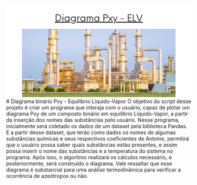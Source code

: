 <img src="ELV.png" alt="Coluna de destilação">
# Diagrama binário Pxy - Equílibrio Líquido-Vapor
O objetivo do script desse projeto é criar um programa que interaja com o usuário, capaz de plotar um diagrama Pxy de um composto binário em equilíbrio Líquido-Vapor, a partir da inserção dos nomes das substâncias pelo usuário.
Nesse programa, inicialmente será coletado os dados de um dataset pela biblioteca Pandas. E a partir desse dataset, que terão como dados os nomes de algumas substâncias químicas e seus respectivos coeficientes de Antoine, permitirá que o usuário possa saber quais substâncias estão presentes, e assim possa inserir o nome das substâncias e a temperatura do sistema no programa. Após isso, o algoritmo realizará os cálculos necessário, e posteriormente, será construido o diagrama. Vale ressaltar que esse diagrama é substancial para uma análise termodinâmica para verificar a ocorrência de azeótropos ou não.
